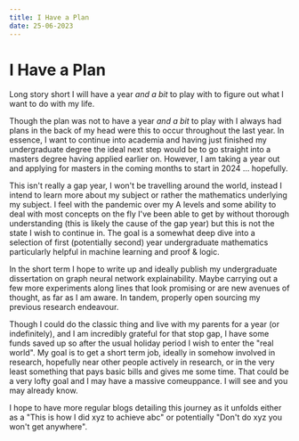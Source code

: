 ```yaml
---
title: I Have a Plan
date: 25-06-2023
---
```


# I Have a Plan

Long story short I will have a year _and a bit_ to play with to figure out what I want to do with my life.

Though the plan was not to have a year _and a bit_ to play with I always had plans in the back of my head were this to occur throughout the last year.
In essence, I want to continue into academia and having just finished my undergraduate degree the ideal next step would be to go straight into a masters degree having applied earlier on.
However, I am taking a year out and applying for masters in the coming months to start in 2024 ... hopefully.

This isn't really a gap year, I won't be travelling around the world, instead I intend to learn more about my subject or rather the mathematics underlying my subject.
I feel with the pandemic over my A levels and some ability to deal with most concepts on the fly I've been able to get by without thorough understanding (this is likely the cause of the gap year) but this is not the state I wish to continue in.
The goal is a somewhat deep dive into a selection of first (potentially second) year undergraduate mathematics particularly helpful in machine learning and proof & logic.

In the short term I hope to write up and ideally publish my undergraduate dissertation on graph neural network explainability.
Maybe carrying out a few more experiments along lines that look promising or are new avenues of thought, as far as I am aware.
In tandem, properly open sourcing my previous research endeavour.

Though I could do the classic thing and live with my parents for a year (or indefinitely), and I am incredibly grateful for that stop gap, I have some funds saved up so after the usual holiday period I wish to enter the "real world".
My goal is to get a short term job, ideally in somehow involved in research, hopefully near other people actively in research, or in the very least something that pays basic bills and gives me some time.
That could be a very lofty goal and I may have a massive comeuppance. I will see and you may already know.

I hope to have more regular blogs detailing this journey as it unfolds either as a "This is how I did xyz to achieve abc" or potentially "Don't do xyz you won't get anywhere".

